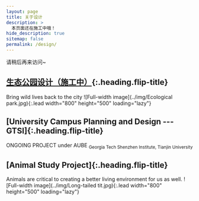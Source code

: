 ```yaml
---
layout: page
title: 关于设计
description: >
  本页面还在施工中哦！
hide_description: true
sitemap: false
permalink: /design/
---
```


请稍后再来访问~  


## [生态公园设计（施工中）]{:.heading.flip-title}
Bring wild lives back to the city
![Full-width image](../img/Ecological park.jpg){:.lead width="800" height="500" loading="lazy"}

## [University Campus Planning and Design --- GTSI]{:.heading.flip-title}
ONGOING PROJECT under AUBE
<sub>Georgia Tech Shenzhen Institute, Tianjin University</sub>

## [Animal Study Project]{:.heading.flip-title}
Animals are critical to creating a better living environment for us as well.
![Full-width image](../img/Long-tailed tit.jpg){:.lead width="800" height="500" loading="lazy"}


[生态公园设计（施工中）]: ecological_park.md
